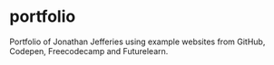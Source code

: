 # portfolio
Portfolio of Jonathan Jefferies using example websites from GitHub, Codepen, Freecodecamp and Futurelearn. 
